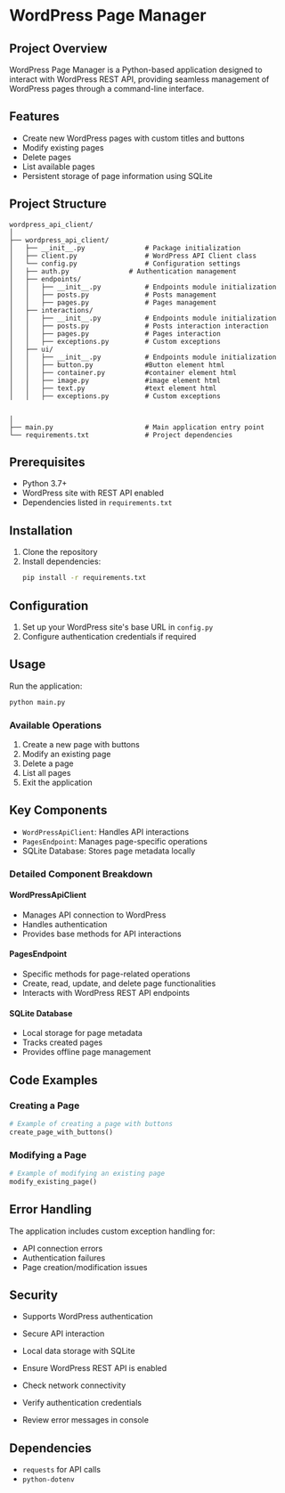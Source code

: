 # WordPress Page Manager

## Project Overview

WordPress Page Manager is a Python-based application designed to interact with WordPress REST API, providing seamless management of WordPress pages through a command-line interface.

## Features

- Create new WordPress pages with custom titles and buttons
- Modify existing pages
- Delete pages
- List available pages
- Persistent storage of page information using SQLite

## Project Structure

```
wordpress_api_client/
│
├── wordpress_api_client/
│   ├── __init__.py               # Package initialization
│   ├── client.py                 # WordPress API Client class
│   └── config.py                 # Configuration settings
│   ├── auth.py               # Authentication management
│   ├── endpoints/
│   │   ├── __init__.py           # Endpoints module initialization
│   │   ├── posts.py              # Posts management
│   │   ├── pages.py              # Pages management
│   ├── interactions/
│   │   ├── __init__.py           # Endpoints module initialization
│   │   ├── posts.py              # Posts interaction interaction
│   │   ├── pages.py              # Pages interaction
│   │   ├── exceptions.py         # Custom exceptions
│   ├── ui/
│   │   ├── __init__.py           # Endpoints module initialization
│   │   ├── button.py             #Button element html
│   │   ├── container.py          #container element html
│   │   ├── image.py              #image element html
│   │   ├── text.py               #text element html
│   │   ├── exceptions.py         # Custom exceptions


│
├── main.py                       # Main application entry point
└── requirements.txt              # Project dependencies
```

## Prerequisites

- Python 3.7+
- WordPress site with REST API enabled
- Dependencies listed in `requirements.txt`

## Installation

1. Clone the repository
2. Install dependencies:
   ```bash
   pip install -r requirements.txt
   ```

## Configuration

1. Set up your WordPress site's base URL in `config.py`
2. Configure authentication credentials if required

## Usage

Run the application:
```bash
python main.py
```

### Available Operations

1. Create a new page with buttons
2. Modify an existing page
3. Delete a page
4. List all pages
5. Exit the application

## Key Components

- `WordPressApiClient`: Handles API interactions
- `PagesEndpoint`: Manages page-specific operations
- SQLite Database: Stores page metadata locally

### Detailed Component Breakdown

#### WordPressApiClient
- Manages API connection to WordPress
- Handles authentication
- Provides base methods for API interactions

#### PagesEndpoint
- Specific methods for page-related operations
- Create, read, update, and delete page functionalities
- Interacts with WordPress REST API endpoints

#### SQLite Database
- Local storage for page metadata
- Tracks created pages
- Provides offline page management

## Code Examples

### Creating a Page
```python
# Example of creating a page with buttons
create_page_with_buttons()
```

### Modifying a Page
```python
# Example of modifying an existing page
modify_existing_page()
```

## Error Handling

The application includes custom exception handling for:
- API connection errors
- Authentication failures
- Page creation/modification issues


## Security

- Supports WordPress authentication
- Secure API interaction
- Local data storage with SQLite


- Ensure WordPress REST API is enabled
- Check network connectivity
- Verify authentication credentials
- Review error messages in console

## Dependencies

- `requests` for API calls
-  `python-dotenv `


